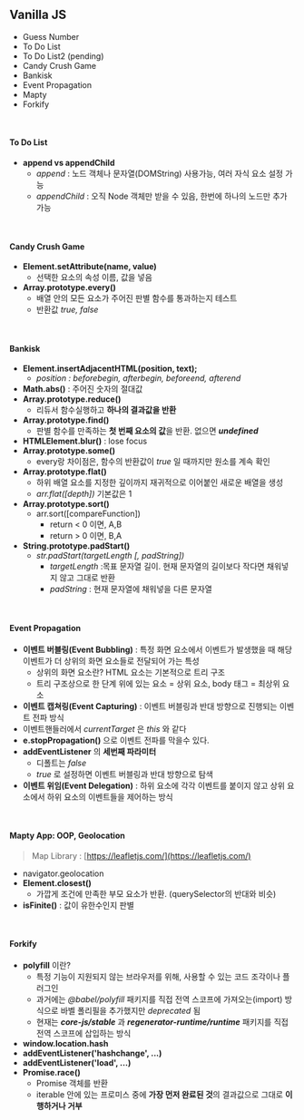 ## Vanilla JS

- Guess Number
- To Do List
- To Do List2 (pending)
- Candy Crush Game
- Bankisk
- Event Propagation
- Mapty
- Forkify

<br>

#### To Do List

- **append vs appendChild**
  - _append_ : 노드 객체나 문자열(DOMString) 사용가능, 여러 자식 요소 설정 가능
  - _appendChild_ : 오직 Node 객체만 받을 수 있음, 한번에 하나의 노드만 추가 가능

<br>

#### Candy Crush Game

- **Element.setAttribute(name, value)**
  - 선택한 요소의 속성 이름, 값을 넣음
- **Array.prototype.every()**
  - 배열 안의 모든 요소가 주어진 판별 함수를 통과하는지 테스트
  - 반환값 _true, false_

<br>

#### Bankisk

- **Element.insertAdjacentHTML(position, text);**
  - _position : beforebegin, afterbegin, beforeend, afterend_
- **Math.abs()** : 주어진 숫자의 절대값
- **Array.prototype.reduce()**
  - 리듀서 함수실행하고 **하나의 결과값을 반환**
- **Array.prototype.find()**
  - 판별 함수를 만족하는 **첫 번째 요소의 값**을 반환. 없으면 **_undefined_**
- **HTMLElement.blur()** : lose focus
- **Array.prototype.some()**
  - every랑 차이점은, 함수의 반환값이 _true_ 일 때까지만 원소를 계속 확인
- **Array.prototype.flat()**
  - 하위 배열 요소를 지정한 깊이까지 재귀적으로 이어붙인 새로운 배열을 생성
  - _arr.flat([depth])_ 기본값은 1
- **Array.prototype.sort()**
  - arr.sort([compareFunction])
    - return < 0 이면, A,B
    - return > 0 이면, B,A
- **String.prototype.padStart()**
  - _str.padStart(targetLength [, padString])_
    - _targetLength_ :목표 문자열 길이. 현재 문자열의 길이보다 작다면 채워넣지 않고 그대로 반환
    - _padString_ : 현재 문자열에 채워넣을 다른 문자열

<br>

#### Event Propagation

- **이벤트 버블링(Event Bubbling)** : 특정 화면 요소에서 이벤트가 발생했을 때 해당 이벤트가 더 상위의 화면 요소들로 전달되어 가는 특성
  - 상위의 화면 요소란? HTML 요소는 기본적으로 트리 구조
  - 트리 구조상으로 한 단계 위에 있는 요소 = 상위 요소, body 태그 = 최상위 요소
- **이벤트 캡쳐링(Event Capturing)** : 이벤트 버블링과 반대 방향으로 진행되는 이벤트 전파 방식
- 이벤트핸들러에서 _currentTarget_ 은 _this_ 와 같다
- **e.stopPropagation()** 으로 이벤트 전파를 막을수 있다.
- **addEventListener** 의 **세번째 파라미터**
  - 디폴트는 _false_
  - _true_ 로 설정하면 이벤트 버블링과 반대 방향으로 탐색
- **이벤트 위임(Event Delegation)** : 하위 요소에 각각 이벤트를 붙이지 않고 상위 요소에서 하위 요소의 이벤트들을 제어하는 방식

<br>

#### Mapty App: OOP, Geolocation

> Map Library : [https://leafletjs.com/](https://leafletjs.com/)

- navigator.geolocation
- **Element.closest()**
  - 가깝게 조건에 만족한 부모 요소가 반환. (querySelector의 반대와 비슷)
- **isFinite()** : 값이 유한수인지 판별

<br>

#### Forkify

- **polyfill** 이란?
  - 특정 기능이 지원되지 않는 브라우저를 위해, 사용할 수 있는 코드 조각이나 플러그인
  - 과거에는 _@babel/polyfill_ 패키지를 직접 전역 스코프에 가져오는(import) 방식으로 바벨 폴리필을 추가했지만 _deprecated_ 됨
  - 현재는 **_core-js/stable_** 과 **_regenerator-runtime/runtime_** 패키지를 직접 전역 스코프에 삽입하는 방식
- **window.location.hash**
- **addEventListener('hashchange', ...)**
- **addEventListener('load', ...)**
- **Promise.race()**
  - Promise 객체를 반환
  - iterable 안에 있는 프로미스 중에 **가장 먼저 완료된 것**의 결과값으로 그대로 **이행하거나 거부**
